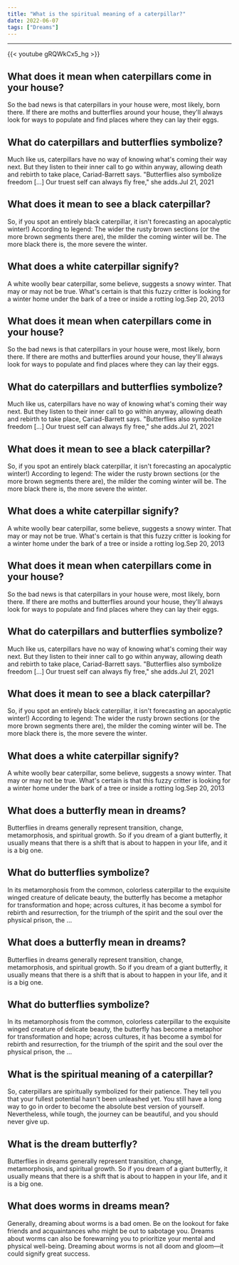 ```yaml
---
title: "What is the spiritual meaning of a caterpillar?"
date: 2022-06-07
tags: ["Dreams"]
---
```


---
{{< youtube gRQWkCx5_hg >}}
## What does it mean when caterpillars come in your house?
So the bad news is that caterpillars in your house were, most likely, born there. If there are moths and butterflies around your house, they'll always look for ways to populate and find places where they can lay their eggs.

## What do caterpillars and butterflies symbolize?
Much like us, caterpillars have no way of knowing what's coming their way next. But they listen to their inner call to go within anyway, allowing death and rebirth to take place, Cariad-Barrett says. "Butterflies also symbolize freedom [...] Our truest self can always fly free," she adds.Jul 21, 2021

## What does it mean to see a black caterpillar?
So, if you spot an entirely black caterpillar, it isn't forecasting an apocalyptic winter!) According to legend: The wider the rusty brown sections (or the more brown segments there are), the milder the coming winter will be. The more black there is, the more severe the winter.

## What does a white caterpillar signify?
A white woolly bear caterpillar, some believe, suggests a snowy winter. That may or may not be true. What's certain is that this fuzzy critter is looking for a winter home under the bark of a tree or inside a rotting log.Sep 20, 2013

## What does it mean when caterpillars come in your house?
So the bad news is that caterpillars in your house were, most likely, born there. If there are moths and butterflies around your house, they'll always look for ways to populate and find places where they can lay their eggs.

## What do caterpillars and butterflies symbolize?
Much like us, caterpillars have no way of knowing what's coming their way next. But they listen to their inner call to go within anyway, allowing death and rebirth to take place, Cariad-Barrett says. "Butterflies also symbolize freedom [...] Our truest self can always fly free," she adds.Jul 21, 2021

## What does it mean to see a black caterpillar?
So, if you spot an entirely black caterpillar, it isn't forecasting an apocalyptic winter!) According to legend: The wider the rusty brown sections (or the more brown segments there are), the milder the coming winter will be. The more black there is, the more severe the winter.

## What does a white caterpillar signify?
A white woolly bear caterpillar, some believe, suggests a snowy winter. That may or may not be true. What's certain is that this fuzzy critter is looking for a winter home under the bark of a tree or inside a rotting log.Sep 20, 2013

## What does it mean when caterpillars come in your house?
So the bad news is that caterpillars in your house were, most likely, born there. If there are moths and butterflies around your house, they'll always look for ways to populate and find places where they can lay their eggs.

## What do caterpillars and butterflies symbolize?
Much like us, caterpillars have no way of knowing what's coming their way next. But they listen to their inner call to go within anyway, allowing death and rebirth to take place, Cariad-Barrett says. "Butterflies also symbolize freedom [...] Our truest self can always fly free," she adds.Jul 21, 2021

## What does it mean to see a black caterpillar?
So, if you spot an entirely black caterpillar, it isn't forecasting an apocalyptic winter!) According to legend: The wider the rusty brown sections (or the more brown segments there are), the milder the coming winter will be. The more black there is, the more severe the winter.

## What does a white caterpillar signify?
A white woolly bear caterpillar, some believe, suggests a snowy winter. That may or may not be true. What's certain is that this fuzzy critter is looking for a winter home under the bark of a tree or inside a rotting log.Sep 20, 2013

## What does a butterfly mean in dreams?
Butterflies in dreams generally represent transition, change, metamorphosis, and spiritual growth. So if you dream of a giant butterfly, it usually means that there is a shift that is about to happen in your life, and it is a big one.

## What do butterflies symbolize?
In its metamorphosis from the common, colorless caterpillar to the exquisite winged creature of delicate beauty, the butterfly has become a metaphor for transformation and hope; across cultures, it has become a symbol for rebirth and resurrection, for the triumph of the spirit and the soul over the physical prison, the ...

## What does a butterfly mean in dreams?
Butterflies in dreams generally represent transition, change, metamorphosis, and spiritual growth. So if you dream of a giant butterfly, it usually means that there is a shift that is about to happen in your life, and it is a big one.

## What do butterflies symbolize?
In its metamorphosis from the common, colorless caterpillar to the exquisite winged creature of delicate beauty, the butterfly has become a metaphor for transformation and hope; across cultures, it has become a symbol for rebirth and resurrection, for the triumph of the spirit and the soul over the physical prison, the ...

## What is the spiritual meaning of a caterpillar?
So, caterpillars are spiritually symbolized for their patience. They tell you that your fullest potential hasn't been unleashed yet. You still have a long way to go in order to become the absolute best version of yourself. Nevertheless, while tough, the journey can be beautiful, and you should never give up.

## What is the dream butterfly?
Butterflies in dreams generally represent transition, change, metamorphosis, and spiritual growth. So if you dream of a giant butterfly, it usually means that there is a shift that is about to happen in your life, and it is a big one.

## What does worms in dreams mean?
Generally, dreaming about worms is a bad omen. Be on the lookout for fake friends and acquaintances who might be out to sabotage you. Dreams about worms can also be forewarning you to prioritize your mental and physical well-being. Dreaming about worms is not all doom and gloom—it could signify great success.

